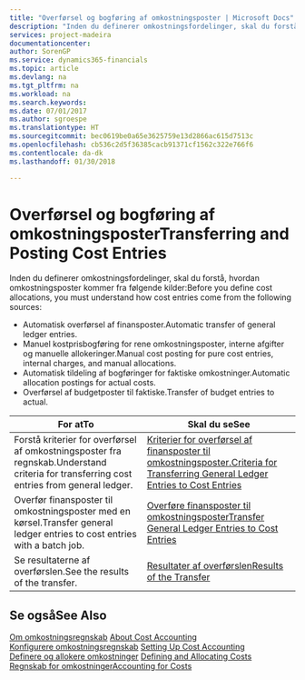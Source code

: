 ```yaml
---
title: "Overførsel og bogføring af omkostningsposter | Microsoft Docs"
description: "Inden du definerer omkostningsfordelinger, skal du forstå, hvor omkostningsposter kommer fra."
services: project-madeira
documentationcenter: 
author: SorenGP
ms.service: dynamics365-financials
ms.topic: article
ms.devlang: na
ms.tgt_pltfrm: na
ms.workload: na
ms.search.keywords: 
ms.date: 07/01/2017
ms.author: sgroespe
ms.translationtype: HT
ms.sourcegitcommit: bec0619be0a65e3625759e13d2866ac615d7513c
ms.openlocfilehash: cb536c2d5f36385cacb91371cf1562c322e766f6
ms.contentlocale: da-dk
ms.lasthandoff: 01/30/2018

---
```

# <a name="transferring-and-posting-cost-entries"></a><span data-ttu-id="47e07-103">Overførsel og bogføring af omkostningsposter</span><span class="sxs-lookup"><span data-stu-id="47e07-103">Transferring and Posting Cost Entries</span></span>
<span data-ttu-id="47e07-104">Inden du definerer omkostningsfordelinger, skal du forstå, hvordan omkostningsposter kommer fra følgende kilder:</span><span class="sxs-lookup"><span data-stu-id="47e07-104">Before you define cost allocations, you must understand how cost entries come from the following sources:</span></span>  

-   <span data-ttu-id="47e07-105">Automatisk overførsel af finansposter.</span><span class="sxs-lookup"><span data-stu-id="47e07-105">Automatic transfer of general ledger entries.</span></span>  
-   <span data-ttu-id="47e07-106">Manuel kostprisbogføring for rene omkostningsposter, interne afgifter og manuelle allokeringer.</span><span class="sxs-lookup"><span data-stu-id="47e07-106">Manual cost posting for pure cost entries, internal charges, and manual allocations.</span></span>  
-   <span data-ttu-id="47e07-107">Automatisk tildeling af bogføringer for faktiske omkostninger.</span><span class="sxs-lookup"><span data-stu-id="47e07-107">Automatic allocation postings for actual costs.</span></span>  
-   <span data-ttu-id="47e07-108">Overførsel af budgetposter til faktiske.</span><span class="sxs-lookup"><span data-stu-id="47e07-108">Transfer of budget entries to actual.</span></span>  

|<span data-ttu-id="47e07-109">**For at**</span><span class="sxs-lookup"><span data-stu-id="47e07-109">**To**</span></span>|<span data-ttu-id="47e07-110">**Skal du se**</span><span class="sxs-lookup"><span data-stu-id="47e07-110">**See**</span></span>|  
|------------|-------------|  
|<span data-ttu-id="47e07-111">Forstå kriterier for overførsel af omkostningsposter fra regnskab.</span><span class="sxs-lookup"><span data-stu-id="47e07-111">Understand criteria for transferring cost entries from general ledger.</span></span>|[<span data-ttu-id="47e07-112">Kriterier for overførsel af finansposter til omkostningsposter.</span><span class="sxs-lookup"><span data-stu-id="47e07-112">Criteria for Transferring General Ledger Entries to Cost Entries</span></span>](finance-criteria-for-transferring-general-ledger-entries-to-cost-entries.md)|  
|<span data-ttu-id="47e07-113">Overfør finansposter til omkostningsposter med en kørsel.</span><span class="sxs-lookup"><span data-stu-id="47e07-113">Transfer general ledger entries to cost entries with a batch job.</span></span>|[<span data-ttu-id="47e07-114">Overføre finansposter til omkostningsposter</span><span class="sxs-lookup"><span data-stu-id="47e07-114">Transfer General Ledger Entries to Cost Entries</span></span>](finance-how-to-transfer-general-ledger-entries-to-cost-entries.md)|  
|<span data-ttu-id="47e07-115">Se resultaterne af overførslen.</span><span class="sxs-lookup"><span data-stu-id="47e07-115">See the results of the transfer.</span></span>|[<span data-ttu-id="47e07-116">Resultater af overførslen</span><span class="sxs-lookup"><span data-stu-id="47e07-116">Results of the Transfer</span></span>](finance-results-of-the-transfer.md)|  

## <a name="see-also"></a><span data-ttu-id="47e07-117">Se også</span><span class="sxs-lookup"><span data-stu-id="47e07-117">See Also</span></span>  
 <span data-ttu-id="47e07-118">[Om omkostningsregnskab](finance-about-cost-accounting.md) </span><span class="sxs-lookup"><span data-stu-id="47e07-118">[About Cost Accounting](finance-about-cost-accounting.md) </span></span>  
 <span data-ttu-id="47e07-119">[Konfigurere omkostningsregnskab](finance-set-up-cost-accounting.md) </span><span class="sxs-lookup"><span data-stu-id="47e07-119">[Setting Up Cost Accounting](finance-set-up-cost-accounting.md) </span></span>  
 <span data-ttu-id="47e07-120">[Definere og allokere omkostninger](finance-define-and-allocate-costs.md) </span><span class="sxs-lookup"><span data-stu-id="47e07-120">[Defining and Allocating Costs](finance-define-and-allocate-costs.md) </span></span>  
 [<span data-ttu-id="47e07-121">Regnskab for omkostninger</span><span class="sxs-lookup"><span data-stu-id="47e07-121">Accounting for Costs</span></span>](finance-manage-cost-accounting.md)


